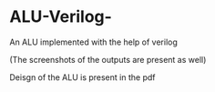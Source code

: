 # ALU-Verilog-
An ALU implemented with the help of verilog<br/>

(The screenshots of the outputs are present as well)<br/>

Deisgn of the ALU is present in the pdf<br/>
